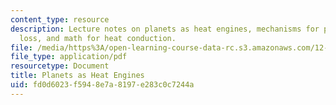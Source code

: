 ```yaml
---
content_type: resource
description: Lecture notes on planets as heat engines, mechanisms for planetary heat
  loss, and math for heat conduction.
file: /media/https%3A/open-learning-course-data-rc.s3.amazonaws.com/12-002-physics-and-chemistry-of-the-terrestrial-planets-fall-2008/fd0d6023f5948e7a8197e283c0c7244a_MIT12_002f08_lec13.pdf
file_type: application/pdf
resourcetype: Document
title: Planets as Heat Engines
uid: fd0d6023-f594-8e7a-8197-e283c0c7244a
---
```

